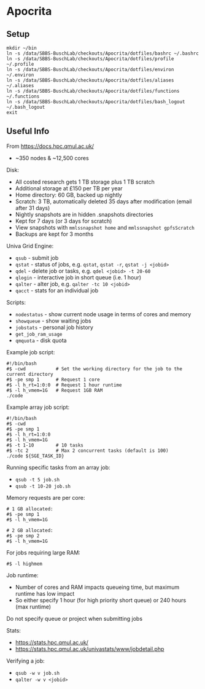# Apocrita

## Setup

```
mkdir ~/bin
ln -s /data/SBBS-BuschLab/checkouts/Apocrita/dotfiles/bashrc ~/.bashrc
ln -s /data/SBBS-BuschLab/checkouts/Apocrita/dotfiles/profile ~/.profile
ln -s /data/SBBS-BuschLab/checkouts/Apocrita/dotfiles/environ ~/.environ
ln -s /data/SBBS-BuschLab/checkouts/Apocrita/dotfiles/aliases ~/.aliases
ln -s /data/SBBS-BuschLab/checkouts/Apocrita/dotfiles/functions ~/.functions
ln -s /data/SBBS-BuschLab/checkouts/Apocrita/dotfiles/bash_logout ~/.bash_logout
exit
```

## Useful Info

From https://docs.hpc.qmul.ac.uk/

- ~350 nodes & ~12,500 cores

Disk:
- All costed research gets 1 TB storage plus 1 TB scratch
- Additional storage at £150 per TB per year
- Home directory: 60 GB, backed up nightly
- Scratch: 3 TB, automatically deleted 35 days after modification (email after 31 days)
- Nightly snapshots are in hidden .snapshots directories
- Kept for 7 days (or 3 days for scratch)
- View snapshots with `mmlssnapshot home` and `mmlssnapshot gpfsScratch`
- Backups are kept for 3 months

Univa Grid Engine:
- `qsub` - submit job
- `qstat` - status of jobs, e.g. `qstat`, `qstat -r`, `qstat -j <jobid>`
- `qdel` - delete job or tasks, e.g. `qdel <jobid> -t 20-60`
- `qlogin` - interactive job in short queue (i.e. 1 hour)
- `qalter` - alter job, e.g. `qalter -tc 10 <jobid>`
- `qacct` - stats for an individual job

Scripts:
- `nodestatus` - show current node usage in terms of cores and memory
- `showqueue` - show waiting jobs
- `jobstats` - personal job history
- `get_job_ram_usage`
- `qmquota` - disk quota

Example job script:
```
#!/bin/bash
#$ -cwd           # Set the working directory for the job to the current directory
#$ -pe smp 1      # Request 1 core
#$ -l h_rt=1:0:0  # Request 1 hour runtime
#$ -l h_vmem=1G   # Request 1GB RAM
./code
```

Example array job script:
```
#!/bin/bash
#$ -cwd
#$ -pe smp 1
#$ -l h_rt=1:0:0
#$ -l h_vmem=1G
#$ -t 1-10        # 10 tasks
#$ -tc 2          # Max 2 concurrent tasks (default is 100)
./code ${SGE_TASK_ID}
```

Running specific tasks from an array job:
- `qsub -t 5 job.sh`
- `qsub -t 10-20 job.sh`

Memory requests are per core:
```
# 1 GB allocated:
#$ -pe smp 1
#$ -l h_vmem=1G
```
```
# 2 GB allocated:
#$ -pe smp 2
#$ -l h_vmem=1G
```

For jobs requiring large RAM:
```
#$ -l highmem
```

Job runtime:
- Number of cores and RAM impacts queueing time, but maximum runtime has low impact
- So either specify 1 hour (for high priority short queue) or 240 hours (max runtime)

Do not specify queue or project when submitting jobs

Stats:
- https://stats.hpc.qmul.ac.uk/
- https://stats.hpc.qmul.ac.uk/univastats/www/jobdetail.php

Verifying a job:
- `qsub -w v job.sh`
- `qalter -w v <jobid>`
